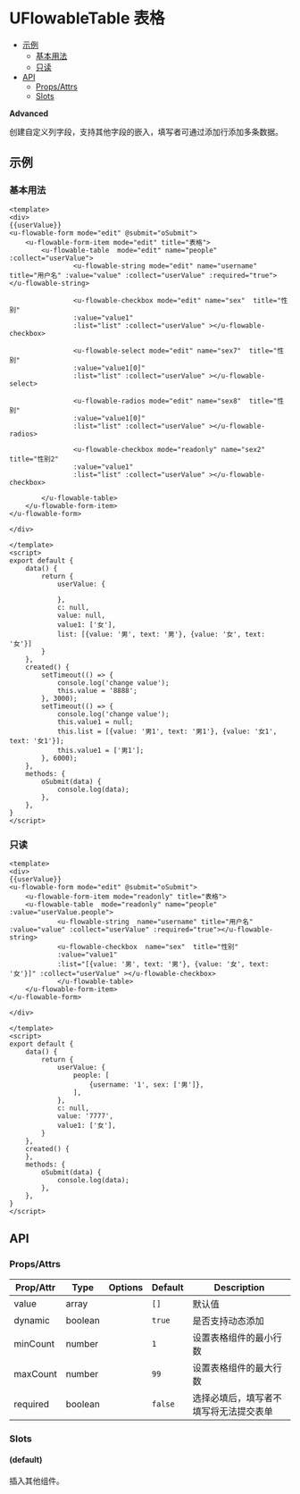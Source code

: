 <!-- 该 README.md 根据 api.yaml 和 docs/*.md 自动生成，为了方便在 GitHub 和 NPM 上查阅。如需修改，请查看源文件 -->

# UFlowableTable 表格

- [示例](#示例)
    - [基本用法](#基本用法)
    - [只读](#只读)
- [API]()
    - [Props/Attrs](#propsattrs)
    - [Slots](#slots)

**Advanced**

创建自定义列字段，支持其他字段的嵌入，填写者可通过添加行添加多条数据。

## 示例
### 基本用法

```vue
<template>
<div> 
{{userValue}}
<u-flowable-form mode="edit" @submit="oSubmit">
    <u-flowable-form-item mode="edit" title="表格">
        <u-flowable-table  mode="edit" name="people" :collect="userValue">
                <u-flowable-string mode="edit" name="username" title="用户名" :value="value" :collect="userValue" :required="true"></u-flowable-string>
                
                <u-flowable-checkbox mode="edit" name="sex"  title="性别" 
                :value="value1"
                :list="list" :collect="userValue" ></u-flowable-checkbox>

                <u-flowable-select mode="edit" name="sex7"  title="性别" 
                :value="value1[0]"
                :list="list" :collect="userValue" ></u-flowable-select>

                <u-flowable-radios mode="edit" name="sex8"  title="性别" 
                :value="value1[0]"
                :list="list" :collect="userValue" ></u-flowable-radios>
            
                <u-flowable-checkbox mode="readonly" name="sex2"  title="性别2" 
                :value="value1"
                :list="list" :collect="userValue" ></u-flowable-checkbox>
                
        </u-flowable-table>
    </u-flowable-form-item>
</u-flowable-form>
        
</div>
   
</template>
<script>
export default {
    data() {
        return {
            userValue: {
               
            },
            c: null,
            value: null,
            value1: ['女'],
            list: [{value: '男', text: '男'}, {value: '女', text: '女'}]
        }
    },
    created() {
        setTimeout(() => {
            console.log('change value');
            this.value = '8888';
        }, 3000);
        setTimeout(() => {
            console.log('change value');
            this.value1 = null;
            this.list = [{value: '男1', text: '男1'}, {value: '女1', text: '女1'}];
            this.value1 = ['男1'];
        }, 6000);
    },
    methods: {
        oSubmit(data) {
            console.log(data);
        },
    },
}
</script>
```

### 只读

```vue
<template>
<div> 
{{userValue}}
<u-flowable-form mode="edit" @submit="oSubmit">
    <u-flowable-form-item mode="readonly" title="表格">
    <u-flowable-table  mode="readonly" name="people" :value="userValue.people">
            <u-flowable-string  name="username" title="用户名" :value="value" :collect="userValue" :required="true"></u-flowable-string>
            <u-flowable-checkbox  name="sex"  title="性别" 
            :value="value1"
            :list="[{value: '男', text: '男'}, {value: '女', text: '女'}]" :collect="userValue" ></u-flowable-checkbox>
            </u-flowable-table>
    </u-flowable-form-item>
</u-flowable-form>
        
</div>
   
</template>
<script>
export default {
    data() {
        return {
            userValue: {
                people: [
                    {username: '1', sex: ['男']},
                ],
            },
            c: null,
            value: '7777',
            value1: ['女'],
        }
    },
    created() {
    },
    methods: {
        oSubmit(data) {
            console.log(data);
        },
    },
}
</script>
```

## API
### Props/Attrs

| Prop/Attr | Type | Options | Default | Description |
| --------- | ---- | ------- | ------- | ----------- |
| value | array |  | `[]` | 默认值 |
| dynamic | boolean |  | `true` | 是否支持动态添加 |
| minCount | number |  | `1` | 设置表格组件的最小行数 |
| maxCount | number |  | `99` | 设置表格组件的最大行数 |
| required | boolean |  | `false` | 选择必填后，填写者不填写将无法提交表单 |

### Slots

#### (default)

插入其他组件。

